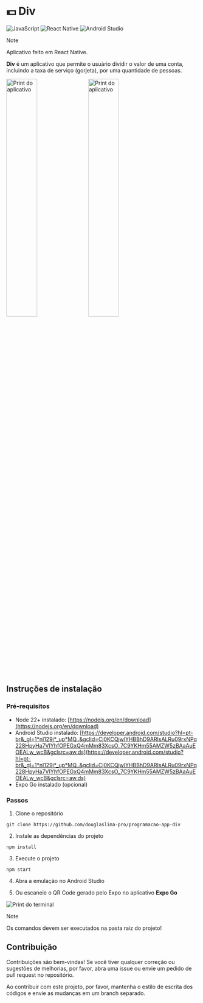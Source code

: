 # 💵 Div

![JavaScript](https://img.shields.io/badge/javascript-%23323330.svg?style=for-the-badge&logo=javascript&logoColor=%23F7DF1E)
![React Native](https://img.shields.io/badge/react_native-%2320232a.svg?style=for-the-badge&logo=react&logoColor=%2361DAFB)
![Android Studio](https://img.shields.io/badge/android%20studio-346ac1?style=for-the-badge&logo=android%20studio&logoColor=white)

> [!NOTE]
> Aplicativo feito em React Native.

**Div** é um aplicativo que permite o usuário dividir o valor de uma conta, incluindo a taxa de serviço (gorjeta), por uma quantidade de pessoas.

<img src="assets/DivApp1.jpg" alt="Print do aplicativo" style="width:40%;margin-right:10px">
<img src="assets/DivApp2.jpg" alt="Print do aplicativo" style="width:40%;">

## Instruções de instalação

### Pré-requisitos
- Node 22+ instalado: [https://nodejs.org/en/download](https://nodejs.org/en/download)
- Android Studio instalado: [https://developer.android.com/studio?hl=pt-br&_gl=1*nl129j*_up*MQ..&gclid=Cj0KCQjwlYHBBhD9ARIsALRu09rxNPq228HpyHa7VIYhfOPEGxQ4mMm83XcsO_7C9YKHm55AMZW5zBAaAuEOEALw_wcB&gclsrc=aw.ds](https://developer.android.com/studio?hl=pt-br&_gl=1*nl129j*_up*MQ..&gclid=Cj0KCQjwlYHBBhD9ARIsALRu09rxNPq228HpyHa7VIYhfOPEGxQ4mMm83XcsO_7C9YKHm55AMZW5zBAaAuEOEALw_wcB&gclsrc=aw.ds)
- Expo Go instalado (opcional)

### Passos

1. Clone o repositório
```
git clone https://github.com/douglaslima-pro/programacao-app-div
```

2. Instale as dependências do projeto
```
npm install
```

3. Execute o projeto
```
npm start
```

4. Abra a emulação no Android Studio

5. Ou escaneie o QR Code gerado pelo Expo no aplicativo **Expo Go**

<img src="assets/expo-terminal.png" alt="Print do terminal">

> [!NOTE]
> Os comandos devem ser executados na pasta raiz do projeto!

## Contribuição
Contribuições são bem-vindas! Se você tiver qualquer correção ou sugestões de melhorias, por favor, abra uma issue ou envie um pedido de pull request no repositório.

Ao contribuir com este projeto, por favor, mantenha o estilo de escrita dos códigos e envie as mudanças em um branch separado.